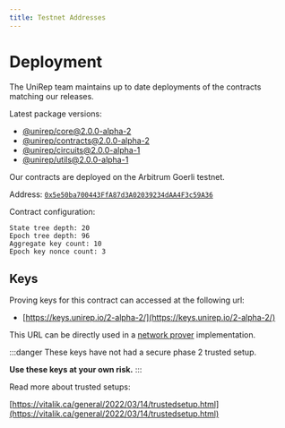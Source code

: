```yaml
---
title: Testnet Addresses
---
```


# Deployment

The UniRep team maintains up to date deployments of the contracts matching our releases.

Latest package versions:
- [@unirep/core@2.0.0-alpha-2](https://www.npmjs.com/package/@unirep/core/v/2.0.0-alpha-2)
- [@unirep/contracts@2.0.0-alpha-2](https://www.npmjs.com/package/@unirep/contracts/v/2.0.0-alpha-2)
- [@unirep/circuits@2.0.0-alpha-1](https://www.npmjs.com/package/@unirep/circuits/v/2.0.0-alpha-1)
- [@unirep/utils@2.0.0-alpha-1](https://www.npmjs.com/package/@unirep/utils/v/2.0.0-alpha-1)

Our contracts are deployed on the Arbitrum Goerli testnet.

Address: [`0x5e50ba700443FfA87d3A02039234dAA4F3c59A36`](https://goerli.arbiscan.io/address/0x5e50ba700443FfA87d3A02039234dAA4F3c59A36)

Contract configuration:

```
State tree depth: 20
Epoch tree depth: 96
Aggregate key count: 10
Epoch key nonce count: 3
```

## Keys

Proving keys for this contract can accessed at the following url:
- [https://keys.unirep.io/2-alpha-2/](https://keys.unirep.io/2-alpha-2/)

This URL can be directly used in a [network prover](circuits-api/network-prover) implementation.

:::danger
These keys have not had a secure phase 2 trusted setup. 

**Use these keys at your own risk.**
:::

Read more about trusted setups:

[https://vitalik.ca/general/2022/03/14/trustedsetup.html](https://vitalik.ca/general/2022/03/14/trustedsetup.html)
